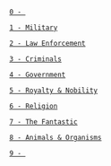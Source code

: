 <code>[0 - ]()  
[1 - Military]()  
[2 - Law Enforcement](/codes/protag_antag/2.md)  
[3 - Criminals]()  
[4 - Government]()  
[5 - Royalty & Nobility]()  
[6 - Religion]()  
[7 - The Fantastic]()  
[8 - Animals & Organisms](/codes/protag_antag/8.md)  
[9 - ]()
</code>
